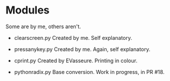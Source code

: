 # Modules
Some are by me, others aren't.

-  clearscreen.py 
Created by me. Self explanatory.

-  pressanykey.py 
Created by me. Again, self explanatory.

-  cprint.py 
Created by EVasseure. Printing in colour.

-  pythonradix.py 
Base conversion. Work in progress, in PR #18.
